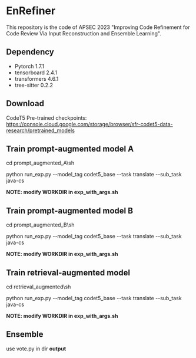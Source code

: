 # EnRefiner
This repository is the code of APSEC 2023 "Improving Code Refinement for Code Review Via Input Reconstruction and Ensemble Learning".
## Dependency
- Pytorch 1.7.1
- tensorboard 2.4.1
- transformers 4.6.1
- tree-sitter 0.2.2

## Download
CodeT5 Pre-trained checkpoints: https://console.cloud.google.com/storage/browser/sfr-codet5-data-research/pretrained_models

## Train prompt-augmented model A

cd prompt_augmented_A\sh

python run_exp.py --model_tag codet5_base --task translate --sub_task java-cs

**NOTE: modify WORKDIR in exp_with_args.sh**

## Train prompt-augmented model B

cd prompt_augmented_B\sh

python run_exp.py --model_tag codet5_base --task translate --sub_task java-cs

**NOTE: modify WORKDIR in exp_with_args.sh**

## Train retrieval-augmented model

cd retrieval_augmented\sh

python run_exp.py --model_tag codet5_base --task translate --sub_task java-cs

**NOTE: modify WORKDIR in exp_with_args.sh**

## Ensemble

use vote.py in dir **output**
